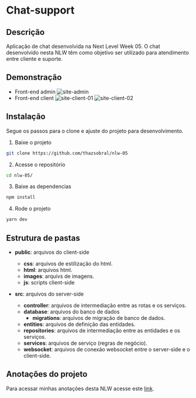 # Chat-support

## Descrição

Aplicação de chat desenvolvida na Next Level Week 05. O chat desenvolvido nesta NLW têm como objetivo ser utilizado para atendimento entre cliente e suporte.

## Demonstração
- Front-end admin
![site-admin](~/readme/images-print/site-admin.png)
- Front-end client
![site-client-01](~/readme/images-print/site-client-01.png)
![site-client-02](~/readme/images-print/site-client-02.png)

## Instalação
Segue os passos para o clone e ajuste do projeto para desenvolvimento.
1. Baixe o projeto
```bash
git clone https://github.com/thazsobral/nlw-05
```
2. Acesse o repositório
```bash
cd nlw-05/
```
3. Baixe as dependencias
```bash
npm install
```
4. Rode o projeto
```bash
yarn dev
```

## Estrutura de pastas

- **public**: arquivos do client-side
    - **css**: arquivos de estilização do html.
    - **html**: arquivos html.
    - **images**: arquivs de imagens.
    - **js**: scripts client-side

- **src**: arquivos do server-side
    - **controller**: arquivos de intermediação entre as rotas e os serviços.
    - **database**: arquivos do banco de dados
        - **migrations**: arquivos de migração de banco de dados.
    - **entities**: arquivos de definição das entidades.
    - **repositories**: arquivos de intermediação entre as entidades e os serviços.
    - **services**: arquivos de serviço (regras de negócio).
    - **websocket**: arquivos de conexão websocket entre o server-side e o client-side.

## Anotações do projeto
Para acessar minhas anotações desta NLW acesse este [link](/readme/anotation/anotation.md).
